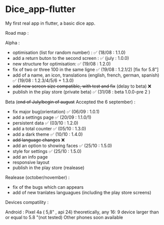 # Dice_app-flutter

My first real app in flutter, a basic dice app.

Road map :

Alpha :
- optimisation (list for random number) : ✅ (18/08 : 1.1.0)
- add a return buton to the second screen : ✅ (july : 1.0.0)
- new structure for optimisation: ✅ (19/08 : 1.2.0)
- fix of two or three 100 in the same ligne ✅ (19/08 : 1.2.1/2) [fix for 5.8"]
- add of a name, an icon, translations (english, french, german, spanish) ✅ (19/08 : 1.2.3/4/5/6 + 1.3.0)
- ~~add new screen size compatible, with test and fix~~ (delay to beta) ❌
- publish in the play store (private beta) ✅ (31/08 : beta 1.0.0-pre 2 )

Beta (~~end of July/begin of august~~ Accepted the 6 september) :
- fix major bug(orientation) ✅ (06/09 : 1.0.1)
- add a settings page ✅ (20/09 : 1.1.0/1)
- persistent data ✅ (03/10 : 1.2.0)
- add a total counter ✅ (05/10 : 1.3.0)
- add a dark theme ✅ (10/10 : 1.4.0)
- ~~add language changes~~ ❌
- add an option to showing faces ✅ (25/10 : 1.5.0)
- style for settings ✅ (25/10 : 1.5.0)
- add an info page
- responsive layout
- publish in the play store (realease)

Realease (october/november) :
- fix of the bugs which can appears
- add of new tranlates languagues (including the play store screens)

Devices compatility :

Android : 
Pixel 4a ( 5,8" , api 24)
theoretically, any 16: 9 device larger than or equal to 5.8 "(not tested)
Other phones soon available
